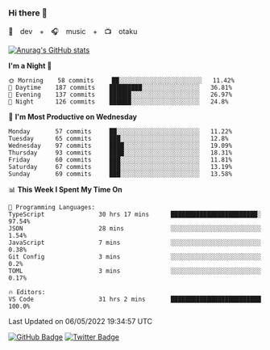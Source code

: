 ### Hi there 👋

🚀　dev　+　🎧　music　+　📺　otaku


[![Anurag's GitHub stats](https://github-readme-stats.vercel.app/api?username=koheitasaka&count_private=true&show_icons=true&theme=monokai)](https://github.com/koheitasaka/github-readme-stats)

<!--START_SECTION:waka-->
**I'm a Night 🦉** 

```text
🌞 Morning    58 commits     ██░░░░░░░░░░░░░░░░░░░░░░░   11.42% 
🌆 Daytime    187 commits    █████████░░░░░░░░░░░░░░░░   36.81% 
🌃 Evening    137 commits    ██████░░░░░░░░░░░░░░░░░░░   26.97% 
🌙 Night      126 commits    ██████░░░░░░░░░░░░░░░░░░░   24.8%

```
📅 **I'm Most Productive on Wednesday** 

```text
Monday       57 commits     ██░░░░░░░░░░░░░░░░░░░░░░░   11.22% 
Tuesday      65 commits     ███░░░░░░░░░░░░░░░░░░░░░░   12.8% 
Wednesday    97 commits     ████░░░░░░░░░░░░░░░░░░░░░   19.09% 
Thursday     93 commits     ████░░░░░░░░░░░░░░░░░░░░░   18.31% 
Friday       60 commits     ███░░░░░░░░░░░░░░░░░░░░░░   11.81% 
Saturday     67 commits     ███░░░░░░░░░░░░░░░░░░░░░░   13.19% 
Sunday       69 commits     ███░░░░░░░░░░░░░░░░░░░░░░   13.58%

```


📊 **This Week I Spent My Time On** 

```text
💬 Programming Languages: 
TypeScript               30 hrs 17 mins      ████████████████████████░   97.54% 
JSON                     28 mins             ░░░░░░░░░░░░░░░░░░░░░░░░░   1.54% 
JavaScript               7 mins              ░░░░░░░░░░░░░░░░░░░░░░░░░   0.38% 
Git Config               3 mins              ░░░░░░░░░░░░░░░░░░░░░░░░░   0.2% 
TOML                     3 mins              ░░░░░░░░░░░░░░░░░░░░░░░░░   0.17%

🔥 Editors: 
VS Code                  31 hrs 2 mins       █████████████████████████   100.0%

```


 Last Updated on 06/05/2022 19:34:57 UTC
<!--END_SECTION:waka-->

[![GitHub Badge](https://img.shields.io/badge/GitHub-100000?style=for-the-badge&logo=github&logoColor=white)](https://github.com/koheitasaka)
[![Twitter Badge](https://img.shields.io/badge/Twitter-1DA1F2?style=for-the-badge&logo=twitter&logoColor=white)](https://twitter.com/sleep_asleep_)
